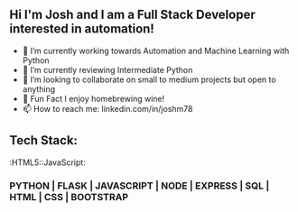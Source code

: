 ## Hi I'm Josh and I am a Full Stack Developer interested in automation!

- 🔭 I’m currently working towards
  Automation and Machine Learning with Python
- 🌱 I’m currently reviewing
  Intermediate Python
- 👯 I’m looking to collaborate on
  small to medium projects but open to anything
- :test_tube: Fun Fact
  I enjoy homebrewing wine!
- 📫 How to reach me: linkedin.com/in/joshm78

## Tech Stack:
:HTML5::JavaScript:

### PYTHON | FLASK | JAVASCRIPT | NODE | EXPRESS | SQL | HTML | CSS | BOOTSTRAP
